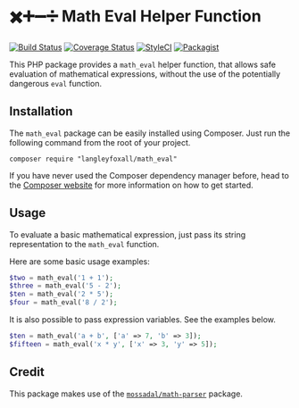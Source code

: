 # ✖️➕➖➗ Math Eval Helper Function

[![Build Status](https://travis-ci.org/langleyfoxall/math_eval.svg?branch=master)](https://travis-ci.org/langleyfoxall/math_eval)
[![Coverage Status](https://coveralls.io/repos/github/langleyfoxall/math_eval/badge.svg?branch=master)](https://coveralls.io/github/langleyfoxall/math_eval?branch=master)
[![StyleCI](https://github.styleci.io/repos/155715123/shield?branch=master)](https://github.styleci.io/repos/155715123)
[![Packagist](https://img.shields.io/packagist/dt/langleyfoxall/math_eval.svg)](https://packagist.org/packages/langleyfoxall/math_eval/stats)

This PHP package provides a `math_eval` helper function, that
allows safe evaluation of mathematical expressions, without the use of the
potentially dangerous `eval` function.

## Installation

The `math_eval` package can be easily installed using Composer. Just 
run the following command from the root of your project.

```
composer require "langleyfoxall/math_eval"
```

If you have never used the Composer dependency manager before, head 
to the [Composer website](https://getcomposer.org/) for more 
information on how to get started.

## Usage

To evaluate a basic mathematical expression, just pass its string
representation to the `math_eval` function.

Here are some basic usage examples:

```php
$two = math_eval('1 + 1');
$three = math_eval('5 - 2');
$ten = math_eval('2 * 5');
$four = math_eval('8 / 2');
```

It is also possible to pass expression variables. See the examples below.

```php
$ten = math_eval('a + b', ['a' => 7, 'b' => 3]);
$fifteen = math_eval('x * y', ['x' => 3, 'y' => 5]);
```

## Credit

This package makes use of the [`mossadal/math-parser`](https://github.com/mossadal/math-parser) package.
